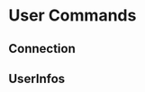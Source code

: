 # User Commands

## Connection
<include from="signup.md" element-id="signup-post-signup"></include>
<include from="signin.md" element-id="signin-post-connect"></include>
## UserInfos
<include from="getUsers.md" element-id="get-user-post-users-id"></include>
<include from="editUsers.md" element-id="edit-user-post-user-edit"></include>